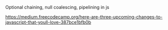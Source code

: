 Optional chaining, null coalescing, pipelining in js

https://medium.freecodecamp.org/here-are-three-upcoming-changes-to-javascript-that-youll-love-387bce1bfb0b
